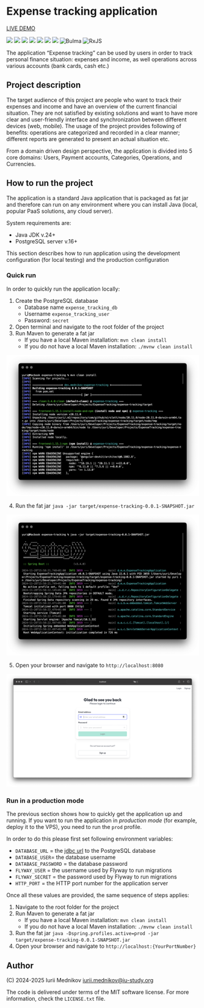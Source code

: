 # Expense tracking application

[LIVE DEMO](https://expensetracking.mednikov.dev)

![](https://img.shields.io/badge/Java-ED8B00?style=for-the-badge&logo=openjdk&logoColor=white)
![](https://img.shields.io/badge/Spring-6DB33F?style=for-the-badge&logo=spring&logoColor=white)
![](https://img.shields.io/badge/Spring_Boot-6DB33F?style=for-the-badge&logo=spring-boot&logoColor=white)
![](https://img.shields.io/badge/Hibernate-59666C?style=for-the-badge&logo=Hibernate&logoColor=white)
![](https://img.shields.io/badge/PostgreSQL-316192?style=for-the-badge&logo=postgresql&logoColor=white)
![](https://img.shields.io/badge/TypeScript-007ACC?style=for-the-badge&logo=typescript&logoColor=white)
![](https://img.shields.io/badge/Angular-DD0031?style=for-the-badge&logo=angular&logoColor=white)
![Bulma](https://img.shields.io/badge/bulma-00D0B1?style=for-the-badge&logo=bulma&logoColor=white)
![RxJS](https://img.shields.io/badge/rxjs-%23B7178C.svg?style=for-the-badge&logo=reactivex&logoColor=white)

The application “Expense tracking” can be used by users in order to track personal finance situation: expenses and income, as well operations across various accounts (bank cards, cash etc.)

## Project description

The target audience of this project are people who want to track their expenses and income and have an overview of the current financial situation. They are not satisfied by existing solutions and want to have more clear and user-friendly interface and synchronization between different devices (web, mobile). The usage of the project provides following of benefits: operations are categorized and recorded in a clear manner; different reports are generated to present an actual situation etc.

From a domain driven design perspective, the application is divided into 5 core domains: Users, Payment accounts, Categories, Operations, and Currencies.

## How to run the project

The application is a standard Java application that is packaged as fat jar and therefore can run on any environment where you can install Java (local, popular PaaS solutions, any cloud server).

System requirements are:

- Java JDK v.24+
- PostgreSQL server v.16+

This section describes how to run application using the development configuration (for local testing) and the production configuration

### Quick run

In order to quickly run the application locally:

1. Create the PostgreSQL database
    - Database name ```expense_tracking_db```
    - Username ```expense_tracking_user```
    - Password: ```secret```
2. Open terminal and navigate to the root folder of the project
3. Run Maven to generate a fat jar
    - If you have a local Maven installation: ```mvn clean install```
    - If you do not have a local Maven installation: ```./mvnw clean install```

![](docs_phase3/images/installation-1.png)

4. Run the fat jar ```java -jar target/expense-tracking-0.0.1-SNAPSHOT.jar```

![](docs_phase3/images/installation-2.png)

5. Open your browser and navigate to ```http://localhost:8080```

![](docs_phase3/images/installation-3.png)

### Run in a production mode

The previous section shows how to quickly get the application up and running. If you want to run the application in _production mode_ (for example, deploy it to the VPS), you need to run the ```prod``` profile.

In order to do this please first set following environment variables:

- ```DATABASE_URL``` = the [jdbc url](https://docs.oracle.com/javase/tutorial/jdbc/basics/connecting.html) to the PostgreSQL database
- ```DATABASE_USER```= the database username 
- ```DATABASE_PASSWORD``` = the database password 
- ```FLYWAY_USER``` = the username used by Flyway to run migrations
- ```FLYWAY_SECRET``` = the password used by Flyway to run migrations
- ```HTTP_PORT``` = the HTTP port number for the application server

Once all these values are provided, the same sequence of steps applies:

1. Navigate to the root folder for the project
2. Run Maven to generate a fat jar
   - If you have a local Maven installation: ```mvn clean install```
   - If you do not have a local Maven installation: ```./mvnw clean install```
3. Run the fat jar ```java -Dspring.profiles.active=prod -jar target/expense-tracking-0.0.1-SNAPSHOT.jar```
4. Open your browser and navigate to ```http://localhost:{YourPortNumber}```

## Author

(C) 2024-2025 Iurii Mednikov <iurii.mednikov@iu-study.org>

The code is delivered under terms of the MIT software license. For more information, check the ```LICENSE.txt``` file.